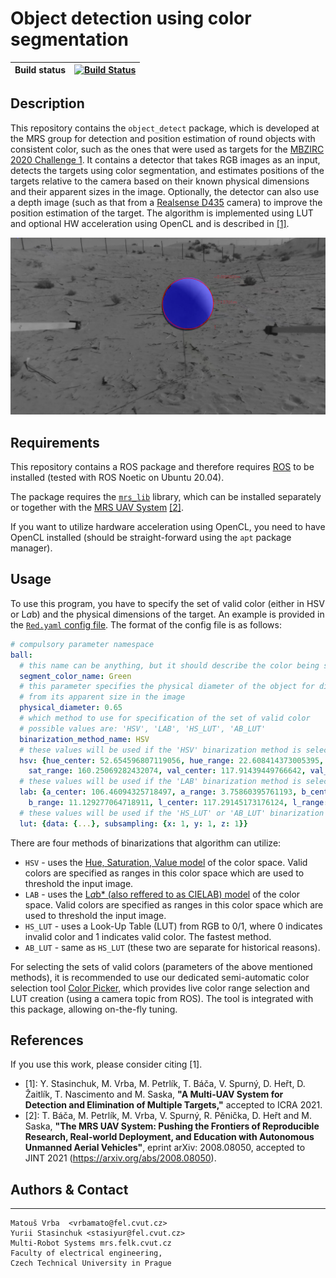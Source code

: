 # Object detection using color segmentation

| Build status | [![Build Status](https://github.com/ctu-mrs/object_detect/workflows/Noetic/badge.svg)](https://github.com/ctu-mrs/object_detect/actions) |
|--------------|------------------------------------------------------------------------------------------------------------------------------------------|

## Description

This repository contains the `object_detect` package, which is developed at the MRS group for detection and position estimation of round objects with consistent color, such as the ones that were used as targets for the [MBZIRC 2020 Challenge 1](http://mbzirc.com/challenge/2020).
It contains a detector that takes RGB images as an input, detects the targets using color segmentation, and estimates positions of the targets relative to the camera based on their known physical dimensions and their apparent sizes in the image.
Optionally, the detector can also use a depth image (such as that from a [Realsense D435](https://store.intelrealsense.com/buy-intel-realsense-depth-camera-d435.html) camera) to improve the position estimation of the target.
The algorithm is implemented using LUT and optional HW acceleration using OpenCL and is described in [[1]](#references).
<p align="center">
  <img src="config/obd_balloon.png" />
</p>

## Requirements

This repository contains a ROS package and therefore requires [ROS](https://www.ros.org/) to be installed (tested with ROS Noetic on Ubuntu 20.04).

The package requires the [`mrs_lib`](https://github.com/ctu-mrs/mrs_lib) library, which can be installed separately or together with the [MRS UAV System](https://github.com/ctu-mrs/mrs_uav_system) [[2]](#references).

If you want to utilize hardware acceleration using OpenCL, you need to have OpenCL installed (should be straight-forward using the `apt` package manager).

## Usage

To use this program, you have to specify the set of valid color (either in HSV or L*a*b) and the physical dimensions of the target.
An example is provided in the [`Red.yaml` config file](config/balls/Red.yaml).
The format of the config file is as follows:

```yaml
# compulsory parameter namespace
ball:
  # this name can be anything, but it should describe the color being segmented
  segment_color_name: Green
  # this parameter specifies the physical diameter of the object for distance estimation
  # from its apparent size in the image
  physical_diameter: 0.65
  # which method to use for specification of the set of valid color
  # possible values are: 'HSV', 'LAB', 'HS_LUT', 'AB_LUT'
  binarization_method_name: HSV
  # these values will be used if the 'HSV' binarization method is selected
  hsv: {hue_center: 52.654596807119056, hue_range: 22.608414373005395, sat_center: 99.92753623188406,
    sat_range: 160.25069282432074, val_center: 117.91439449766642, val_range: 925.6251866270163}
  # these values will be used if the 'LAB' binarization method is selected
  lab: {a_center: 106.46094325718497, a_range: 3.75860395761193, b_center: 149.30987472365513,
    b_range: 11.129277064718911, l_center: 117.29145173176124, l_range: 923.0698135303048}
  # these values will be used if the 'HS_LUT' or 'AB_LUT' binarization method is selected
  lut: {data: {...}, subsampling: {x: 1, y: 1, z: 1}}
```

There are four methods of binarizations that algorithm can utilize:
 - `HSV` - uses the [Hue, Saturation, Value model](https://en.wikipedia.org/wiki/HSL_and_HSV) of the color space. Valid colors are specified as ranges in this color space which are used to threshold the input image.
 - `LAB` - uses the [L*a*b* (also reffered to as CIELAB) model](https://en.wikipedia.org/wiki/CIELAB_color_space) of the color space. Valid colors are specified as ranges in this color space which are used to threshold the input image.
 - `HS_LUT` - uses a Look-Up Table (LUT) from RGB to 0/1, where 0 indicates invalid color and 1 indicates valid color. The fastest method.
 - `AB_LUT` - same as `HS_LUT` (these two are separate for historical reasons).

For selecting the sets of valid colors (parameters of the above mentioned methods), it is recommended to use our dedicated semi-automatic color selection tool [Color Picker](https://github.com/ctu-mrs/color_picker), which provides live color range selection and LUT creation (using a camera topic from ROS).
The tool is integrated with this package, allowing on-the-fly tuning.

## References
If you use this work, please consider citing [1].

 * [1]: Y. Stasinchuk, M. Vrba, M. Petrlík, T. Báča, V. Spurný, D. Heřt, D. Žaitlík, T. Nascimento and M. Saska, **"A Multi-UAV System for Detection and Elimination of Multiple Targets,"** accepted to ICRA 2021.
 * [2]: T. Báča, M. Petrlík, M. Vrba, V. Spurný, R. Pěnička, D. Heřt and M. Saska, **"The MRS UAV System: Pushing the Frontiers of Reproducible Research, Real-world Deployment, and Education with Autonomous Unmanned Aerial Vehicles"**, eprint arXiv: 2008.08050, accepted to JINT 2021 (https://arxiv.org/abs/2008.08050).

## Authors & Contact
-----------------
```
Matouš Vrba  <vrbamato@fel.cvut.cz> 
Yurii Stasinchuk <stasiyur@fel.cvut.cz>
Multi-Robot Systems mrs.felk.cvut.cz
Faculty of electrical engineering,
Czech Technical University in Prague
```
